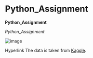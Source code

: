 # Python_Assignment
__Python_Assignment__

_Python_Assignment_



![image](https://i.pinimg.com/736x/e1/56/f0/e156f095fc65d1796696e136c7dc3bdc.jpg  )

Hyperlink
The data is taken from [Kaggle](https://www.kaggle.com/).
